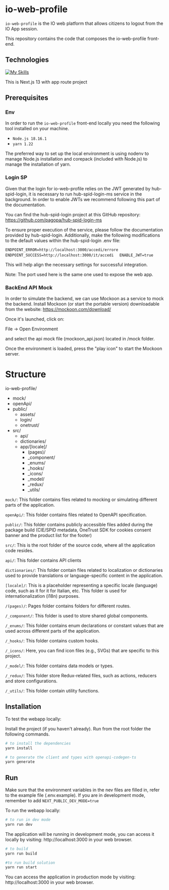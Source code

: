 
# io-web-profile

``io-web-profile`` is the IO web platform that allows citizens to logout from the IO App session.

This repository contains the code that composes the io-web-profile front-end.


## Technologies
[![My Skills](https://skillicons.dev/icons?i=ts,react,next)](https://skillicons.dev)

This is Next.js 13 with app route project
## Prerequisites
### Env
In order to run the ``io-web-profile`` front-end locally you need the following tool installed on your machine.

- ``Node.js 18.16.1``
- ``yarn 1.22``

The preferred way to set up the local environment is using nodenv to manage Node.js installation and corepack (included with Node.js) to manage the installation of yarn.

### Login SP

Given that the login for io-web-profile relies on the JWT generated by hub-spid-login, it is necessary to run hub-spid-login-ms service in the background. In order to enable JWTs we recommend following this part of the documentation.

You can find the hub-spid-login project at this GitHub repository: https://github.com/pagopa/hub-spid-login-ms

To ensure proper execution of the service, please follow the documentation provided by hub-spid-login. Additionally, make the following modifications to the default values within the hub-spid-login .env file:

``ENDPOINT_ERROR=http://localhost:3000/accedi/errore``
``ENDPOINT_SUCCESS=http://localhost:3000/it/accedi
``
``
ENABLE_JWT=true``

This will help align the necessary settings for successful integration.

Note: The port used here is the same one used to expose the web app.

### BackEnd API Mock

In order to simulate the backend, we can use Mockoon as a service to mock the backend. Install Mockoon (or start the portable version) downloadable from the website: https://mockoon.com/download/

Once it's launched, click on:

File -> Open Environment

and select the api mock file (mockoon_api.json) located in /mock folder.

Once the environment is loaded, press the "play icon" to start the Mockoon server.

# Structure

io-web-profile/
- mock/
- openApi/
- public/
    - assets/
    - login/
    - onetrust/
- src/
    -  api/
    -  dictionaries/
    -  app/[locale]/
        - (pages)/
        - _component/
        - _enums/
        - _hooks/
        - _icons/
        - _model/
        - _redux/
        - _utils/ 

``mock/``: This folder contains files related to mocking or simulating different parts of the application.

``openApi/``: This folder contains files related to OpenAPI specification.

``public/``:  This folder contains publicly accessible files added during the package build (CIE/SPID metadata, OneTrust SDK for cookies consent banner and the product list for the footer)

``src/``: This is the root folder of the source code, where all the application code resides.

``api/``: This folder contains API clients

``dictionaries/``: This folder contain files related to localization or dictionaries used to provide translations or language-specific content in the application.

``[locale]/``: This is a placeholder representing a specific locale (language) code, such as it for it for Italian, etc. This folder is used for internationalization (i18n) purposes.

``/(pages)/``: Pages folder contains folders for different routes. 

``/_component/``: This folder is used to store shared global components. 

``/_enums/``: This folder contains enum declarations or constant values that are used across different parts of the application.

``/_hooks/``: This folder contains custom hooks.

``/_icons/``: Here, you can find icon files (e.g., SVGs) that are specific to this project.

``/_model/``: This folder contains data models or types.

``/_redux/``: This folder store Redux-related files, such as actions, reducers and store configurations.

``/_utils/``: This folder contain utility functions.

## Installation

To test the webapp locally:

Install the project (if you haven't already). Run from the root folder the following commands.

```bash
# to install the dependencies
yarn install
```

```bash
# to generate the client and types with openapi-codegen-ts
yarn generate
```
    
## Run

Make sure that the environment variables in the nev files are filled in, refer to the example file (.env.example). 
If you are in development mode, remember to add ```NEXT_PUBLIC_DEV_MODE=true```

To run the webapp locally:

```bash
# to run in dev mode
yarn run dev

```
The application will be running in development mode, you can access it locally by visiting: http://localhost:3000
 in your web browser.

```bash
# to build
yarn run build

#to run build solution
yarn run start

```
You can access the application in production mode by visiting: http://localhost:3000 in your web browser.
